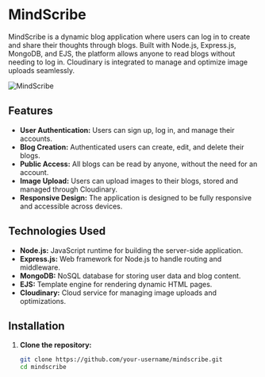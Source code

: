 # MindScribe

MindScribe is a dynamic blog application where users can log in to create and share their thoughts through blogs. Built with Node.js, Express.js, MongoDB, and EJS, the platform allows anyone to read blogs without needing to log in. Cloudinary is integrated to manage and optimize image uploads seamlessly.

![MindScribe](https://i.ibb.co/my624wD/Screenshot-2024-08-12-at-17-04-15-Register-Mind-Scribe.png)




## Features

- **User Authentication:** Users can sign up, log in, and manage their accounts.
- **Blog Creation:** Authenticated users can create, edit, and delete their blogs.
- **Public Access:** All blogs can be read by anyone, without the need for an account.
- **Image Upload:** Users can upload images to their blogs, stored and managed through Cloudinary.
- **Responsive Design:** The application is designed to be fully responsive and accessible across devices.

## Technologies Used

- **Node.js:** JavaScript runtime for building the server-side application.
- **Express.js:** Web framework for Node.js to handle routing and middleware.
- **MongoDB:** NoSQL database for storing user data and blog content.
- **EJS:** Template engine for rendering dynamic HTML pages.
- **Cloudinary:** Cloud service for managing image uploads and optimizations.

## Installation

1. **Clone the repository:**

   ```bash
   git clone https://github.com/your-username/mindscribe.git
   cd mindscribe
